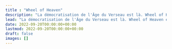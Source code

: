 ```yaml
---
title : "Wheel of Heaven"
description: "La démocratisation de l'Âge du Verseau est là. Wheel of Heaven est une knowledge base autour de la théorie de travail selon laquelle la vie sur terre a été intelligemment conçue par une civilisation extraterrestre, les soi-disant Elohim."
lead: "La démocratisation de l'Âge du Verseau est là. Wheel of Heaven est une knowledge base autour de la théorie de travail selon laquelle la vie sur terre a été intelligemment conçue par une civilisation extraterrestre, les soi-disant Elohim."
date: 2022-09-20T00:00:00+00:00
lastmod: 2022-09-20T00:00:00+00:00
draft: false
images: []
---
```

